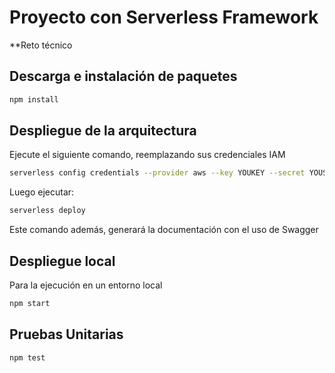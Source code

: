 # Proyecto con Serverless Framework
**Reto técnico
## Descarga e instalación de paquetes
```sh
npm install
```

## Despliegue de la arquitectura
Ejecute el siguiente comando, reemplazando sus credenciales IAM
```sh
serverless config credentials --provider aws --key YOUKEY --secret YOUSECRET
```
Luego ejecutar:
```sh
serverless deploy
```
Este comando además, generará la documentación con el uso de Swagger


## Despliegue local
Para la ejecución en un entorno local
```sh
npm start
```

## Pruebas Unitarias
```sh
npm test
```